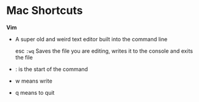 # Mac Shortcuts

**Vim**
- A super old and weird text editor built into the command line
  
  esc
`:wq` Saves the file you are editing, writes it to the console and exits the file
- : is the start of the command
- w means write
- q means to quit